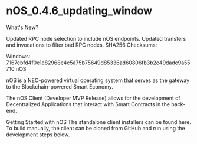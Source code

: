# nOS_0.4.6_updating_window
What's New?

Updated RPC node selection to include nOS endpoints.
Updated transfers and invocations to filter bad RPC nodes.
SHA256 Checksums:

Windows:
       7167ebfd4f0e1e82968e4c5a75b75649d85336ad60806fb3b2c49dade9a55710
nOS

nOS is a NEO-powered virtual operating system that serves as the gateway to the Blockchain-powered Smart Economy.

The nOS Client (Developer MVP Release) allows for the development of Decentralized Applications that interact with Smart Contracts in the back-end.

Getting Started with nOS The standalone client installers can be found here. To build manually, the client can be cloned from GitHub and run using the development steps below.
